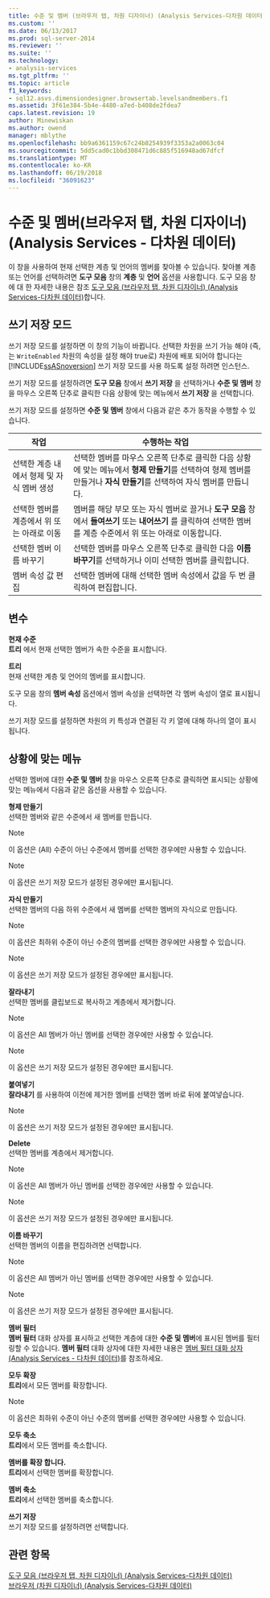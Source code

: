 ```yaml
---
title: 수준 및 멤버 (브라우저 탭, 차원 디자이너) (Analysis Services-다차원 데이터) | Microsoft Docs
ms.custom: ''
ms.date: 06/13/2017
ms.prod: sql-server-2014
ms.reviewer: ''
ms.suite: ''
ms.technology:
- analysis-services
ms.tgt_pltfrm: ''
ms.topic: article
f1_keywords:
- sql12.asvs.dimensiondesigner.browsertab.levelsandmembers.f1
ms.assetid: 3f61e384-5b4e-4480-a7ed-b408de2fdea7
caps.latest.revision: 19
author: Minewiskan
ms.author: owend
manager: mblythe
ms.openlocfilehash: bb9a6361159c67c24b8254939f3353a2a0063c04
ms.sourcegitcommit: 5dd5cad0c1bbd308471d6c885f516948ad67dfcf
ms.translationtype: MT
ms.contentlocale: ko-KR
ms.lasthandoff: 06/19/2018
ms.locfileid: "36091623"
---
```

# <a name="level-and-members-browser-tab-dimension-designer-analysis-services---multidimensional-data"></a>수준 및 멤버(브라우저 탭, 차원 디자이너)(Analysis Services - 다차원 데이터)
  이 창을 사용하여 현재 선택한 계층 및 언어의 멤버를 찾아볼 수 있습니다. 찾아볼 계층 또는 언어를 선택하려면 **도구 모음** 창의 **계층** 및 **언어** 옵션을 사용합니다. 도구 모음 창에 대 한 자세한 내용은 참조 [도구 모음 &#40;브라우저 탭, 차원 디자이너&#41; &#40;Analysis Services-다차원 데이터&#41;](toolbar-browser-tab-dimension-designer-analysis-services-multidimensional-data.md)합니다.  
  
## <a name="writeback-mode"></a>쓰기 저장 모드  
 쓰기 저장 모드를 설정하면 이 창의 기능이 바뀝니다. 선택한 차원을 쓰기 가능 해야 (즉,는 `WriteEnabled` 차원의 속성을 설정 해야 true로) 차원에 배포 되어야 합니다는 [!INCLUDE[ssASnoversion](../includes/ssasnoversion-md.md)] 쓰기 저장 모드를 사용 하도록 설정 하려면 인스턴스.  
  
 쓰기 저장 모드를 설정하려면 **도구 모음** 창에서 **쓰기 저장** 을 선택하거나 **수준 및 멤버** 창을 마우스 오른쪽 단추로 클릭한 다음 상황에 맞는 메뉴에서 **쓰기 저장** 을 선택합니다.  
  
 쓰기 저장 모드를 설정하면 **수준 및 멤버** 창에서 다음과 같은 추가 동작을 수행할 수 있습니다.  
  
|작업|수행하는 작업|  
|-----------|-------------|  
|선택한 계층 내에서 형제 및 자식 멤버 생성|선택한 멤버를 마우스 오른쪽 단추로 클릭한 다음 상황에 맞는 메뉴에서 **형제 만들기**를 선택하여 형제 멤버를 만들거나 **자식 만들기**를 선택하여 자식 멤버를 만듭니다.|  
|선택한 멤버를 계층에서 위 또는 아래로 이동|멤버를 해당 부모 또는 자식 멤버로 끌거나 **도구 모음** 창에서 **들여쓰기** 또는 **내어쓰기** 를 클릭하여 선택한 멤버를 계층 수준에서 위 또는 아래로 이동합니다.|  
|선택한 멤버 이름 바꾸기|선택한 멤버를 마우스 오른쪽 단추로 클릭한 다음 **이름 바꾸기**를 선택하거나 이미 선택한 멤버를 클릭합니다.|  
|멤버 속성 값 편집|선택한 멤버에 대해 선택한 멤버 속성에서 값을 두 번 클릭하여 편집합니다.|  
  
## <a name="options"></a>변수  
 **현재 수준**  
 **트리** 에서 현재 선택한 멤버가 속한 수준을 표시합니다.  
  
 **트리**  
 현재 선택한 계층 및 언어의 멤버를 표시합니다.  
  
 도구 모음 창의 **멤버 속성** 옵션에서 멤버 속성을 선택하면 각 멤버 속성이 열로 표시됩니다.  
  
 쓰기 저장 모드를 설정하면 차원의 키 특성과 연결된 각 키 열에 대해 하나의 열이 표시됩니다.  
  
## <a name="context-menu"></a>상황에 맞는 메뉴  
 선택한 멤버에 대한 **수준 및 멤버** 창을 마우스 오른쪽 단추로 클릭하면 표시되는 상황에 맞는 메뉴에서 다음과 같은 옵션을 사용할 수 있습니다.  
  
 **형제 만들기**  
 선택한 멤버와 같은 수준에서 새 멤버를 만듭니다.  
  
> [!NOTE]  
>  이 옵션은 (All) 수준이 아닌 수준에서 멤버를 선택한 경우에만 사용할 수 있습니다.  
  
> [!NOTE]  
>  이 옵션은 쓰기 저장 모드가 설정된 경우에만 표시됩니다.  
  
 **자식 만들기**  
 선택한 멤버의 다음 하위 수준에서 새 멤버를 선택한 멤버의 자식으로 만듭니다.  
  
> [!NOTE]  
>  이 옵션은 최하위 수준이 아닌 수준의 멤버를 선택한 경우에만 사용할 수 있습니다.  
  
> [!NOTE]  
>  이 옵션은 쓰기 저장 모드가 설정된 경우에만 표시됩니다.  
  
 **잘라내기**  
 선택한 멤버를 클립보드로 복사하고 계층에서 제거합니다.  
  
> [!NOTE]  
>  이 옵션은 All 멤버가 아닌 멤버를 선택한 경우에만 사용할 수 있습니다.  
  
> [!NOTE]  
>  이 옵션은 쓰기 저장 모드가 설정된 경우에만 표시됩니다.  
  
 **붙여넣기**  
 **잘라내기** 를 사용하여 이전에 제거한 멤버를 선택한 멤버 바로 뒤에 붙여넣습니다.  
  
> [!NOTE]  
>  이 옵션은 쓰기 저장 모드가 설정된 경우에만 표시됩니다.  
  
 **Delete**  
 선택한 멤버를 계층에서 제거합니다.  
  
> [!NOTE]  
>  이 옵션은 All 멤버가 아닌 멤버를 선택한 경우에만 사용할 수 있습니다.  
  
> [!NOTE]  
>  이 옵션은 쓰기 저장 모드가 설정된 경우에만 표시됩니다.  
  
 **이름 바꾸기**  
 선택한 멤버의 이름을 편집하려면 선택합니다.  
  
> [!NOTE]  
>  이 옵션은 All 멤버가 아닌 멤버를 선택한 경우에만 사용할 수 있습니다.  
  
> [!NOTE]  
>  이 옵션은 쓰기 저장 모드가 설정된 경우에만 표시됩니다.  
  
 **멤버 필터**  
 **멤버 필터** 대화 상자를 표시하고 선택한 계층에 대한 **수준 및 멤버**에 표시된 멤버를 필터링할 수 있습니다. **멤버 필터** 대화 상자에 대한 자세한 내용은 [멤버 필터 대화 상자&#40;Analysis Services - 다차원 데이터&#41;](filter-members-dialog-box-analysis-services-multidimensional-data.md)를 참조하세요.  
  
 **모두 확장**  
 **트리**에서 모든 멤버를 확장합니다.  
  
> [!NOTE]  
>  이 옵션은 최하위 수준이 아닌 수준의 멤버를 선택한 경우에만 사용할 수 있습니다.  
  
 **모두 축소**  
 **트리**에서 모든 멤버를 축소합니다.  
  
 **멤버를 확장 합니다.**  
 **트리**에서 선택한 멤버를 확장합니다.  
  
 **멤버 축소**  
 **트리**에서 선택한 멤버를 축소합니다.  
  
 **쓰기 저장**  
 쓰기 저장 모드를 설정하려면 선택합니다.  
  
## <a name="see-also"></a>관련 항목  
 [도구 모음 &#40;브라우저 탭, 차원 디자이너&#41; &#40;Analysis Services-다차원 데이터&#41;](toolbar-browser-tab-dimension-designer-analysis-services-multidimensional-data.md)   
 [브라우저 &#40;차원 디자이너&#41; &#40;Analysis Services-다차원 데이터&#41;](browser-dimension-designer-analysis-services-multidimensional-data.md)  
  
  